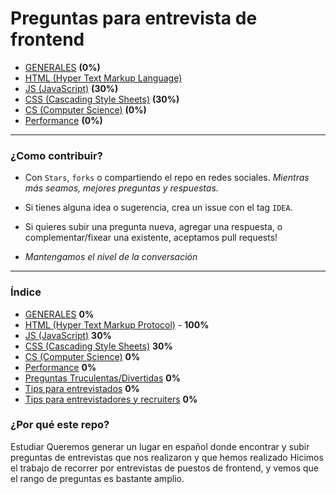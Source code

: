 # Preguntas para entrevista de frontend

- [GENERALES](./generales) **(0%)**
- [HTML (Hyper Text Markup Language)](./html)
- [JS (JavaScript)](./js) **(30%)**
- [CSS (Cascading Style Sheets)](./css) **(30%)**
- [CS (Computer Science)](./cs) **(0%)**
- [Performance]('./performance') **(0%)**
----
### ¿Como contribuir?
- Con `Stars`, `forks` o compartiendo el repo en redes sociales. *Mientras más seamos, mejores preguntas y respuestas.*
- Si tienes alguna idea o sugerencia, crea un issue con el tag `IDEA`.
- Si quieres subir una pregunta nueva, agregar una respuesta, o complementar/fixear una existente, aceptamos pull requests!

- *Mantengamos el nivel de la conversación*
----

### Índice
- [GENERALES](./generales) **0%**
- [HTML (Hyper Text Markup Protocol)](./html) - **100%**
- [JS (JavaScript)](./js) **30%**
- [CSS (Cascading Style Sheets)](./css) **30%**
- [CS (Computer Science)](./cs) **0%**
- [Performance]('./performance') **0%**
- [Preguntas Truculentas/Divertidas]('./tricky') **0%**
- [Tips para entrevistados]('./tips_interviewees') **0%**
- [Tips para entrevistadores y recruiters]('./tips_interviewers_and_recruiters') **0%**


### ¿Por qué este repo?
Estudiar
Queremos generar un lugar en español donde encontrar y subir preguntas de entrevistas que nos realizaron y que hemos realizado
Hicimos el trabajo de recorrer por entrevistas de puestos de frontend, y vemos que el rango de preguntas es bastante amplio.
